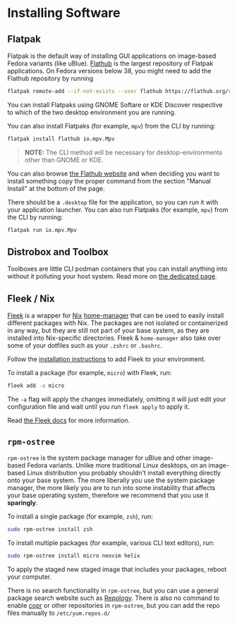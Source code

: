 # Installing Software

## Flatpak

Flatpak is the default way of installing GUI applications on image-based Fedora variants (like uBlue). [Flathub](https://flathub.org/) is the largest repository of Flatpak applications. On Fedora versions below 38, you might need to add the Flathub repository by running

```bash
flatpak remote-add --if-not-exists --user flathub https://flathub.org/repo/flathub.flatpakrepo
```

You can install Flatpaks using GNOME Softare or KDE Discover respective to which of the two desktop environment you are running.

You can also install Flatpaks (for example, `mpv`) from the CLI by running:

```bash
flatpak install flathub io.mpv.Mpv
```

> **NOTE:** The CLI method will be necessary for desktop-environments other than GNOME or KDE.

You can also browse [the Flathub website](https://flathub.org/) and when deciding you want to install something copy the proper command from the section "Manual Install" at the bottom of the page.

There should be a `.desktop` file for the application, so you can run it with your application launcher. You can also run Flatpaks (for example, `mpv`) from the CLI by running:

```bash
flatpak run io.mpv.Mpv
```

## Distrobox and Toolbox

Toolboxes are little CLI podman containers that you can install anything into without it polluting your host system. Read more on [the dedicated page](/guide/toolbox).

## Fleek / Nix

[Fleek](https://getfleek.dev/) is a wrapper for [Nix](https://nixos.org/manual/nix/stable/) [home-manager](https://github.com/nix-community/home-manager) that can be used to easily install different packages with Nix. The packages are not isolated or containerized in any way, but they are still not part of your base system, as they are installed into Nix-specific directories. 
Fleek & `home-manager` also take over some of your dotfiles such as your `.zshrc` or `.bashrc`.

Follow the [installation instructions](https://getfleek.dev/docs/installation) to add Fleek to your environment.

To install a package (for example, `micro`) with Fleek, run:

```bash
fleek add -a micro
```

The `-a` flag will apply the changes immediately, omitting it will just edit your configuration file and wait until you run `fleek apply` to apply it.

Read [the Fleek docs](https://getfleek.dev/) for more information.

## `rpm-ostree`

`rpm-ostree` is the system package manager for uBlue and other image-based Fedora variants. Unlike more traditional Linux desktops, on an image-based Linux distribution you probably shouldn't install everything directly onto your base system. The more liberally you use the system package manager, the more likely you are to run into some instability that affects your base operating system, therefore we recommend that you use it **sparingly**.

To install a single package (for example, `zsh`), run:

```bash
sudo rpm-ostree install zsh
```

To install multiple packages (for example, various CLI text editors), run:

```bash
sudo rpm-ostree install micro neovim helix
```

To apply the staged new staged image that includes your packages, reboot your computer.

There is no search functionality in `rpm-ostree`, but you can use a general package search website such as [Repology](https://repology.org/).
There is also no command to enable [copr](https://copr.fedorainfracloud.org/) or other repositories in `rpm-ostree`, but you can add the repo files manually to `/etc/yum.repos.d/`

